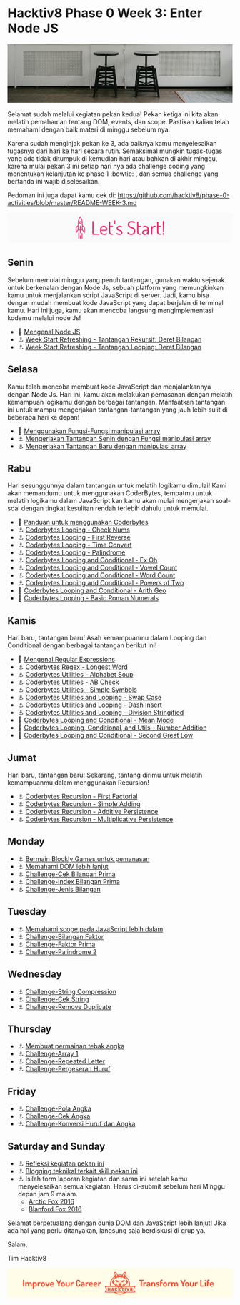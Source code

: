 # Hacktiv8 Phase 0 Week 3: Enter Node JS

![Header](assets/header-w3.jpg)

Selamat sudah melalui kegiatan pekan kedua! Pekan ketiga ini kita akan melatih pemahaman tentang DOM, events, dan scope. Pastikan kalian telah memahami dengan baik materi di minggu sebelum nya.

Karena sudah menginjak pekan ke 3, ada baiknya kamu menyelesaikan tugasnya dari hari ke hari secara rutin. Semaksimal mungkin tugas-tugas yang ada tidak ditumpuk di kemudian hari atau bahkan di akhir minggu, karena mulai pekan 3 ini setiap hari nya ada challenge coding yang menentukan kelanjutan ke phase 1 :bowtie: , dan semua challenge yang bertanda  ini wajib diselesaikan.

Pedoman ini juga dapat kamu cek di: <https://github.com/hacktiv8/phase-0-activities/blob/master/README-WEEK-3.md>

![Let's start!](assets/start.png)

## Senin
Sebelum memulai minggu yang penuh tantangan, gunakan waktu sejenak untuk berkenalan dengan Node Js,
sebuah platform yang memungkinkan kamu untuk menjalankan script JavaScript di server. Jadi, kamu bisa
dengan mudah membuat kode JavaScript yang dapat berjalan di terminal kamu. Hari ini juga, kamu akan
mencoba langsung mengimplementasi kodemu melalui node Js!

- :notebook_with_decorative_cover:
[Mengenal Node JS](https://github.com/hacktiv8/phase-0-activities/blob/master/modules/js-node.md)
- :anchor:
[Week Start Refreshing - Tantangan Rekursif: Deret Bilangan](https://github.com/hacktiv8/phase-0-activities/blob/master/modules/js-node.md)
- :anchor:
[Week Start Refreshing - Tantangan Looping: Deret Bilangan](https://github.com/hacktiv8/phase-0-activities/blob/master/modules/js-node.md)


## Selasa
Kamu telah mencoba membuat kode JavaScript dan menjalankannya dengan Node Js. Hari ini, kamu akan
melakukan pemasanan dengan melatih kemampuan logikamu dengan berbagai tantangan. Manfaatkan tantangan ini
untuk mampu mengerjakan tantangan-tantangan yang jauh lebih sulit di beberapa hari ke depan!

- :notebook_with_decorative_cover:
[Menggunakan Fungsi-Fungsi manipulasi array](https://github.com/hacktiv8/phase-0-activities/blob/master/modules/js-node.md)
- :anchor:
[Mengerjakan Tantangan Senin dengan Fungsi manipulasi array](https://github.com/hacktiv8/phase-0-activities/blob/master/modules/js-node.md)
- :anchor:
[Mengerjakan Tantangan Baru dengan manipulasi array](https://github.com/hacktiv8/phase-0-activities/blob/master/modules/js-node.md)


## Rabu
Hari sesungguhnya dalam tantangan untuk melatih logikamu dimulai! Kami akan memandumu untuk menggunakan
CoderBytes, tempatmu untuk melatih logikamu dalam JavaScript kan kamu akan mulai mengerjakan soal-soal
dengan tingkat kesulitan rendah terlebih dahulu untuk memulai.

- :notebook_with_decorative_cover:
[Panduan untuk menggunakan Coderbytes](https://github.com/hacktiv8/phase-0-activities/blob/master/modules/js-node.md)
- :anchor:
[Coderbytes Looping - Check Nums](https://coderbyte.com/information.php?ct=Check%20Nums)
- :anchor:
[Coderbytes Looping - First Reverse](https://coderbyte.com/information.php?ct=First%20Reverse)
- :anchor:
[Coderbytes Looping - Time Convert](https://coderbyte.com/information.php?ct=Time%20Convert)
- :anchor:
[Coderbytes Looping - Palindrome](https://coderbyte.com/information.php?ct=Palindrome)
- :anchor:
[Coderbytes Looping and Conditional - Ex Oh](https://coderbyte.com/information.php?ct=Ex%20Oh)
- :anchor:
[Coderbytes Looping and Conditional - Vowel Count](https://coderbyte.com/information.php?ct=Vowel%20Count)
- :anchor:
[Coderbytes Looping and Conditional - Word Count](https://coderbyte.com/information.php?ct=Word%20Count)
- :anchor:
[Coderbytes Looping and Conditional - Powers of Two](https://coderbyte.com/information.php?ct=Powers%20of%20Two)
- :rocket:
[Coderbytes Looping and Conditional - Arith Geo](https://coderbyte.com/information.php?ct=Arith%20Geo)
- :rocket:
[Coderbytes Looping - Basic Roman Numerals](https://coderbyte.com/information.php?ct=Basic%20Roman%20Numerals)

## Kamis
Hari baru, tantangan baru! Asah kemampuanmu dalam Looping dan Conditional dengan berbagai tantangan berikut ini!

- :notebook_with_decorative_cover:
[Mengenal Regular Expressions](https://github.com/hacktiv8/phase-0-activities/blob/master/modules/js-node.md)
- :anchor:
[Coderbytes Regex - Longest Word](https://coderbyte.com/information.php?ct=Longest%20Word)
- :anchor:
[Coderbytes Utilities - Alphabet Soup](https://coderbyte.com/information.php?ct=Alphabet%20Soup)
- :anchor:
[Coderbytes Utilities - AB Check](https://coderbyte.com/information.php?ct=AB%20Check)
- :anchor:
[Coderbytes Utilities - Simple Symbols](https://coderbyte.com/information.php?ct=Simple%20Symbols)
- :anchor:
[Coderbytes Utilities and Looping - Swap Case](https://coderbyte.com/information.php?ct=Swap%20Case)
- :anchor:
[Coderbytes Utilities and Looping - Dash Insert](https://coderbyte.com/information.php?ct=Dash%20Insert)
- :anchor:
[Coderbytes Utilities and Looping - Division Stringified](https://coderbyte.com/information.php?ct=Division%20Stringified)
- :rocket:
[Coderbytes Looping and Conditional - Mean Mode](https://coderbyte.com/information.php?ct=Mean%20Mode)
- :rocket:
[Coderbytes Looping, Conditional, and Utils - Number Addition](https://coderbyte.com/information.php?ct=Number%20Addition)
- :rocket:
[Coderbytes Looping and Conditional - Second Great Low](https://coderbyte.com/information.php?ct=Second%20GreatLow)

## Jumat
Hari baru, tantangan baru! Sekarang, tantang dirimu untuk melatih kemampuanmu dalam menggunakan Recursion!

- :anchor:
[Coderbytes Recursion - First Factorial](https://coderbyte.com/information.php?ct=First%20Factorial)
- :anchor:
[Coderbytes Recursion - Simple Adding](https://coderbyte.com/information.php?ct=Simple%20Adding)
- :anchor:
[Coderbytes Recursion - Additive Persistence](https://coderbyte.com/information.php?ct=Additive%20Persistence)
- :anchor:
[Coderbytes Recursion - Multiplicative Persistence](https://coderbyte.com/information.php?ct=Multiplicative%20Persistence)


## Monday

- :anchor: [Bermain Blockly Games untuk pemanasan](https://github.com/hacktiv8/phase-0-activities/blob/master/modules/blockly-games.md)
- :anchor: [Memahami DOM lebih lanjut](https://github.com/hacktiv8/phase-0-activities/blob/master/modules/js-dom-devtools.md)
- :anchor: [Challenge-Cek Bilangan Prima](https://github.com/hacktiv8/phase-0-activities/blob/master/modules/cek-prima.md)
- :anchor: [Challenge-Index Bilangan Prima](https://github.com/hacktiv8/phase-0-activities/blob/master/modules/index-prima.md)
- :anchor: [Challenge-Jenis Bilangan](https://github.com/hacktiv8/phase-0-activities/blob/master/modules/jenis-bilangan.md)


## Tuesday

- :anchor: [Memahami scope pada JavaScript lebih dalam](https://github.com/hacktiv8/phase-0-activities/blob/master/modules/js-scope.md)
- :anchor: [Challenge-Bilangan Faktor](https://github.com/hacktiv8/phase-0-activities/blob/master/modules/bilangan-faktor.md)
- :anchor: [Challenge-Faktor Prima](https://github.com/hacktiv8/phase-0-activities/blob/master/modules/faktor-prima.md)
- :anchor: [Challenge-Palindrome 2](https://github.com/hacktiv8/phase-0-activities/blob/master/modules/palindrome-2.md)


## Wednesday

- :anchor: [Challenge-String Compression](https://github.com/hacktiv8/phase-0-activities/blob/master/modules/string-compression.md)
- :anchor: [Challenge-Cek String](https://github.com/hacktiv8/phase-0-activities/blob/master/modules/cek-string.md)
- :anchor: [Challenge-Remove Duplicate](https://github.com/hacktiv8/phase-0-activities/blob/master/modules/remove-duplication.md)


## Thursday

- :anchor: [Membuat permainan tebak angka](https://github.com/hacktiv8/phase-0-activities/blob/master/modules/number-guess.md)
- :anchor: [Challenge-Array 1](https://github.com/hacktiv8/phase-0-activities/blob/master/modules/array-1.md)
- :anchor: [Challenge-Repeated Letter](https://github.com/hacktiv8/phase-0-activities/blob/master/modules/repeated-letter.md)
- :anchor: [Challenge-Pergeseran Huruf](https://github.com/hacktiv8/phase-0-activities/blob/master/modules/geser-huruf.md)


## Friday

- :anchor: [Challenge-Pola Angka](https://github.com/hacktiv8/phase-0-activities/blob/master/modules/pola-angka.md)
- :anchor: [Challenge-Cek Angka](https://github.com/hacktiv8/phase-0-activities/blob/master/modules/cek-angka.md)
- :anchor: [Challenge-Konversi Huruf dan Angka](https://github.com/hacktiv8/phase-0-activities/blob/master/modules/konversi-huruf-angka.md)


## Saturday and Sunday

- :anchor: [Refleksi kegiatan pekan ini](https://github.com/hacktiv8/phase-0-activities/blob/master/modules/reflection.md)
- :anchor: [Blogging teknikal terkait skill pekan ini](https://github.com/hacktiv8/phase-0-activities/blob/master/modules/blog.md)
- :anchor: Isilah form laporan kegiatan dan saran ini setelah kamu menyelesaikan semua kegiatan. Harus di-submit sebelum hari Minggu depan jam 9 malam.
  - [Arctic Fox 2016](https://airtable.com/shrLac3o4CKzZGuNn)
  - [Blanford Fox 2016](https://airtable.com/shr4wXkNEQc2ezCRR)

Selamat berpetualang dengan dunia DOM dan JavaScript lebih lanjut! Jika ada hal yang perlu ditanyakan, langsung saja berdiskusi di grup ya.

Salam,

Tim Hacktiv8

![Hacktiv8 Banner](assets/banner.png)
